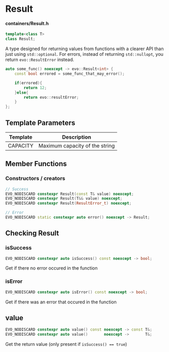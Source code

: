 # Result
#### containers/Result.h

```C++
template<class T>
class Result;
```

A type designed for returning values from functions with a clearer API than just using `std::optional`. For errors, instead of returning `std::nullopt`, you return `evo::ResultError` instead.

```C++
auto some_func() noexcept -> evo::Result<int> {
	const bool errored = some_func_that_may_error();

	if(errored){
		return 12;
	}else{
		return evo::resultError;
	}
};
```



## Template Parameters

| Template | Description                    |
|:--------:|--------------------------------|
| CAPACITY | Maximum capacity of the string |



## Member Functions

### Constructors / creators
```C++
// Success
EVO_NODISCARD constexpr Result(const T& value) noexcept;
EVO_NODISCARD constexpr Result(T&& value) noexcept;
EVO_NODISCARD constexpr Result(ResultError_t) noexcept;

// Error
EVO_NODISCARD static constexpr auto error() noexcept -> Result;
```

## Checking Result

### isSuccess
```C++
EVO_NODISCARD constexpr auto isSuccess() const noexcept -> bool;
```
Get if there no error occured in the function


### isError
```C++
EVO_NODISCARD constexpr auto isError() const noexcept -> bool;
```
Get if there was an error that occured in the function


## value
```C++
EVO_NODISCARD constexpr auto value() const noexcept -> const T&;
EVO_NODISCARD constexpr auto value()       noexcept ->       T&;
```
Get the return value (only present if `isSuccess() == true`)

